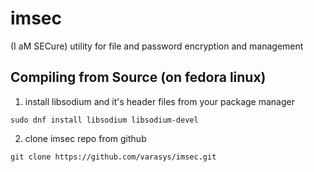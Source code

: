# imsec
(I aM SECure) utility for file and password encryption and management

## Compiling from Source (on fedora linux)

1. install libsodium and it's header files from your package manager

`sudo dnf install libsodium libsodium-devel`

2. clone imsec repo from github

`git clone https://github.com/varasys/imsec.git`



